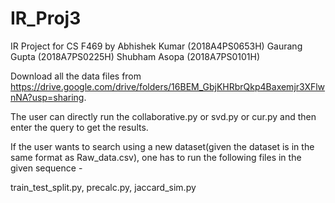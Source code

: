# IR_Proj3

IR Project for CS F469 by Abhishek Kumar (2018A4PS0653H) Gaurang Gupta (2018A7PS0225H) Shubham Asopa (2018A7PS0101H)

Download all the data files from https://drive.google.com/drive/folders/16BEM_GbjKHRbrQkp4Baxemjr3XFlwnNA?usp=sharing.

The user can directly run the collaborative.py or svd.py or cur.py and then enter the query to get the results.

If the user wants to search using a new dataset(given the dataset is in the same format as Raw_data.csv), one has to run the following files in the given sequence -

train_test_split.py, precalc.py, jaccard_sim.py
